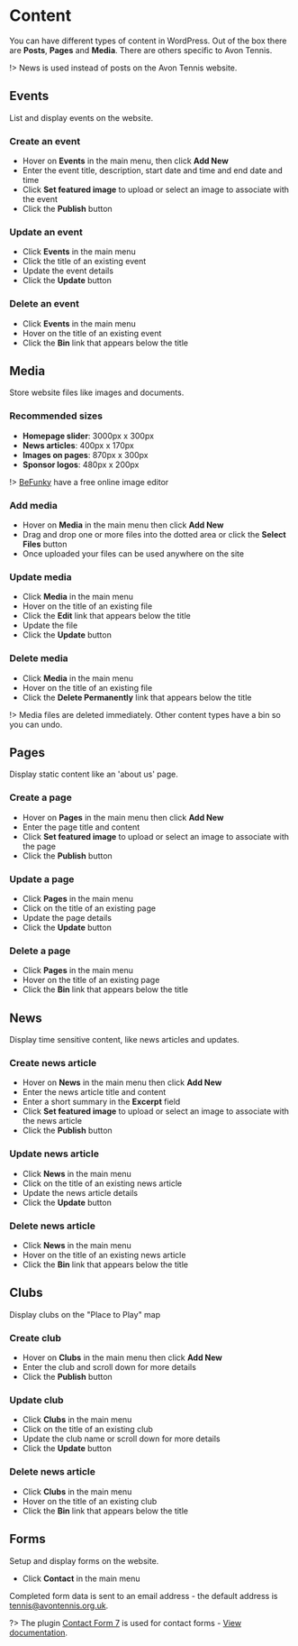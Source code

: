 # Content

You can have different types of content in WordPress. Out of the box there are **Posts**, **Pages** and **Media**. There are others specific to Avon Tennis.

!> News is used instead of posts on the Avon Tennis website.

## Events

List and display events on the website.

### Create an event

- Hover on **Events** in the main menu, then click **Add New**
- Enter the event title, description, start date and time and end date and time
- Click **Set featured image** to upload or select an image to associate with the event
- Click the **Publish** button

### Update an event

- Click **Events** in the main menu
- Click the title of an existing event
- Update the event details
- Click the **Update** button

### Delete an event

- Click **Events** in the main menu
- Hover on the title of an existing event
- Click the **Bin** link that appears below the title

## Media

Store website files like images and documents.

### Recommended sizes

- **Homepage slider**: 3000px x 300px
- **News articles**: 400px x 170px
- **Images on pages**: 870px x 300px
- **Sponsor logos**: 480px x 200px

!> [BeFunky](https://www.befunky.com/create/photo-editor/) have a free online image editor

### Add media

- Hover on **Media** in the main menu then click **Add New**
- Drag and drop one or more files into the dotted area or click the **Select Files** button
- Once uploaded your files can be used anywhere on the site

### Update media

- Click **Media** in the main menu
- Hover on the title of an existing file
- Click the **Edit** link that appears below the title
- Update the file
- Click the **Update** button

### Delete media

- Click **Media** in the main menu
- Hover on the title of an existing file
- Click the **Delete Permanently** link that appears below the title

!> Media files are deleted immediately. Other content types have a bin so you can undo.

## Pages

Display static content like an 'about us' page.

### Create a page

- Hover on **Pages** in the main menu then click **Add New**
- Enter the page title and content
- Click **Set featured image** to upload or select an image to associate with the page
- Click the **Publish** button

### Update a page

- Click **Pages** in the main menu
- Click on the title of an existing page
- Update the page details
- Click the **Update** button

### Delete a page

- Click **Pages** in the main menu
- Hover on the title of an existing page
- Click the **Bin** link that appears below the title

## News

Display time sensitive content, like news articles and updates.

### Create news article

- Hover on **News** in the main menu then click **Add New**
- Enter the news article title and content
- Enter a short summary in the **Excerpt** field
- Click **Set featured image** to upload or select an image to associate with the news article
- Click the **Publish** button

### Update news article

- Click **News** in the main menu
- Click on the title of an existing news article
- Update the news article details
- Click the **Update** button

### Delete news article

- Click **News** in the main menu
- Hover on the title of an existing news article
- Click the **Bin** link that appears below the title

## Clubs

Display clubs on the "Place to Play" map

### Create club

- Hover on **Clubs** in the main menu then click **Add New**
- Enter the club and scroll down for more details
- Click the **Publish** button

### Update club

- Click **Clubs** in the main menu
- Click on the title of an existing club
- Update the club name or scroll down for more details
- Click the **Update** button

### Delete news article

- Click **Clubs** in the main menu
- Hover on the title of an existing club
- Click the **Bin** link that appears below the title

## Forms

Setup and display forms on the website.

- Click **Contact** in the main menu

Completed form data is sent to an email address - the default address is tennis@avontennis.org.uk.

?> The plugin [Contact Form 7](https://en-gb.wordpress.org/plugins/contact-form-7/) is used for contact forms - [View documentation](https://contactform7.com/docs/).
